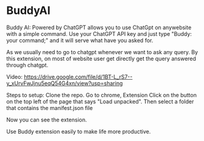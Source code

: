 # BuddyAI

Buddy AI: Powered by ChatGPT allows you to use ChatGpt on anywebsite with a simple command. Use your ChatGPT API key and just type "Buddy: your command;" and it will serve what have you asked for.

As we usually need to go to chatgpt whenever we want to ask any query. By this extension, on most of website user get directly get the query answered through chatgpt.

Video:
https://drive.google.com/file/d/1BT-L_rS7--y_xUrvFwJjnu5eqQ54G4xn/view?usp=sharing


Steps to setup:
Clone the repo.
Go to chrome, Extension
Click on the button on the top left of the page that says "Load unpacked".
Then select a folder that contains the manifest.json file

Now you can see the extension.

Use Buddy extension easily to make life more productive.
